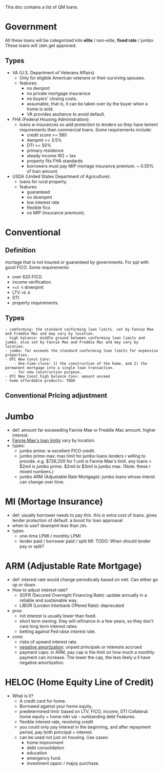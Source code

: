 This doc contains a list of QM loans.

# Government
All these loans will be categorized into **elite** / non-elite, **fixed rate** / jumbo. These loans will `100%` get approved.

## Types
- VA (U.S. Department of Veterans Affairs)
    - Only for eligible American veterans or their surviving spouses.
    - features:
        - no dwnpmt
        - no private mortgage insurarnce
        - no buyers' closing costs.
        - assumable, that is, it can be taken over by the buyer when a home is sold.
        - VA provides assitance to avoid default.
- FHA (Federal Housing Administration):
    - loans w insurances so add protection to lenders so they have lenient requirements than commercial loans. Some requirements include:
        - credit score >= 580
        - dwnpmt >= 3.5%
        - DTI >= 50%
        - primary residence
        - steady income W2 + tax
        - property fits FHA standards
        - borrowers must pay MIP mortage insurance premium. ~ 0.55% of loan amount.
- USDA (United States Department of Agriculture):
    - loans for rural property.
    - features:
        - guaranteed
        - no downpmt
        - low interest rate
        - flexible fico
        - no MIP (insurance premium).

# Conventional

## Definition
mortage that is not insured or guaranteed by governments. For ppl with good FICO. Some requirements:
- over 620 FICO.
- income verification
- `>=3 %` downpmt
- LTV `>0.8`
- DTI
- property requirements.

## Types
    - comforming: the standard conforming loan limits. set by Fannie Mae and Freddie Mac and may vary by location.
    - high balance: middle ground between conforming loan limits and jumbo. also set by Fannie Mae and Freddie Mac and may vary by location.
    - jumbo: far exceeds the standard conforming loan limits for expensive properties.
    - OTC New Const Conv:
        - One-time-close: 1) the construction of the home, and 2) the permanent mortgage into a single loan transaction.
        - for new construction purpose.
    - OTC New Const high balance Conv: amount exceed
    - home affordable products: TODO
## Conventional Pricing adjustment

# Jumbo
- def: amount far exceeeding Fannie Mae or Freddie Mac amount. higher interest.
- [Fannie Mae's loan limits](https://singlefamily.fanniemae.com/originating-underwriting/loan-limits) vary by location.
- types:
    - jumbo prime: w excellent FICO credit.
    - jumbo prime max: max limit for jumbo loans lenders r willing to provide. e.g. $726,200 for 1 unit is Fannie Mae's limit. any loans < $2mil is jumbo prime. $2mil to $3mil is jumbo max. (Note: these r mixed numbers.)
    - jumbo ARM (Adjustable Rate Mortgage): jumbo loans whose interet can change over time.

# MI (Mortage Insurance)
- def: usually borrower needs to pay this. this is extra cost of loans. gives lender protection of default. a boost for loan approaval
- when to use? downpmt less than `20%`.
- types
    - one-time LPMI / monthly LPMI
    - lender paid / borrower paid / split MI: TODO: When should lender pay or split?

# ARM (Adjustable Rate Mortgage)
- def: interest rate would change periodically based on mkt. Can either go up or down.
- How to adjust interest rate?
    - SOFR (Secured Overnight Financing Rate): update annually in a reliable and sustainable way.
    - LIBOR (London Interbank Offered Rate): deprecated
- pros:
    - init interest is usually lower than fixed.
    - short term owning. they will refinance in a few years, so they don't care long term interest rates.
    - betting against Fed raise interest rate.
- cons:
    - risks of upward interest rate.
    - [negative amortization](https://en.wikipedia.org/wiki/Negative_amortization): unpaid principals or interests accrued
    - payment caps: in ARM, pay cap is the limit on how much a monthly payment can increase. The lower the cap, the less likely u ll have negative amortization.

# HELOC (Home Equity Line of Credit)
- What is it?
    - A credit card for home.
    - Borrowed against your home equity.
    - predetermined limit: based on LTV, FICO, income, DTI Collateral: home equity = home mkt val - outstanding debt
Features:
    - flexible interest rate, revolving credit
    - you could only pay interest in the beginning, and after repayment period, pay both principal + interest.
    - can be used not just on housing. Use cases:
        - home improvment
        - debt consolidation
        - education
        - emergency fund.
        - investment oppor / majoy purchase.